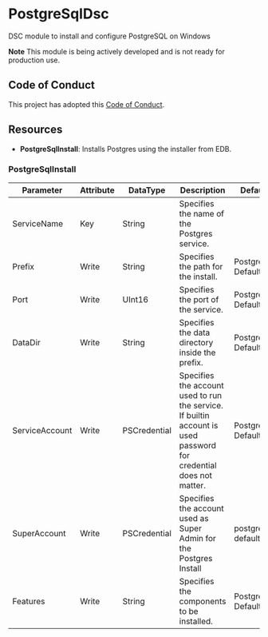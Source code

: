 # PostgreSqlDsc

DSC module to install and configure PostgreSQL on Windows

**Note**
This module is being actively developed and is not ready for production use.

## Code of Conduct

This project has adopted this [Code of Conduct](CODE_OF_CONDUCT.md).

## Resources

- **PostgreSqlInstall**: Installs Postgres using the installer from EDB.

### PostgreSqlInstall

| Parameter | Attribute | DataType | Description | Default
| ---- | ---- | ---- | ---- | ---- |
| ServiceName | Key | String | Specifies the name of the Postgres service. | |
| Prefix | Write | String | Specifies the path for the install. | Postgres Default |
| Port | Write | UInt16 |Specifies the port of the service. | PostgreSql Default |
| DataDir | Write | String | Specifies the data directory inside the prefix. | Postgres Default |
| ServiceAccount | Write | PSCredential | Specifies the account used to run the service. If builtin account is used password for credential does not matter. | Postgres Default |
| SuperAccount | Write | PSCredential | Specifies the account used as Super Admin for the Postgres Install | postgres / default  |
| Features | Write | String | Specifies the components to be installed. | Postgres Default |
